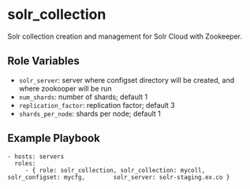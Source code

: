 solr_collection
===============

Solr collection creation and management for Solr Cloud with Zookeeper.

Role Variables
--------------

* `solr_server`: server where configset directory will be created, and where zookooper will be run
* `num_shards`: number of shards; default  1
* `replication_factor`: replication factor; default 3
* `shards_per_node`: shards per node; default 1


Example Playbook
----------------

    - hosts: servers
      roles:
         - { role: solr_collection, solr_collection: mycoll, solr_configset: mycfg,        solr_server: solr-staging.ex.co }